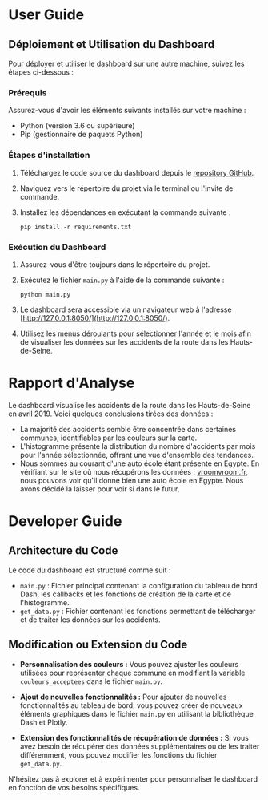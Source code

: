 # User Guide

## Déploiement et Utilisation du Dashboard

Pour déployer et utiliser le dashboard sur une autre machine, suivez les étapes ci-dessous :

### Prérequis

Assurez-vous d'avoir les éléments suivants installés sur votre machine :

- Python (version 3.6 ou supérieure)
- Pip (gestionnaire de paquets Python)

### Étapes d'installation

1. Téléchargez le code source du dashboard depuis le [repository GitHub](https://github.com/Lucari00/Dashboard.git).

2. Naviguez vers le répertoire du projet via le terminal ou l'invite de commande.

3. Installez les dépendances en exécutant la commande suivante :
   ```
   pip install -r requirements.txt
   ```

### Exécution du Dashboard

1. Assurez-vous d'être toujours dans le répertoire du projet.

2. Exécutez le fichier `main.py` à l'aide de la commande suivante :
   ```
   python main.py
   ```

3. Le dashboard sera accessible via un navigateur web à l'adresse [http://127.0.0.1:8050/](http://127.0.0.1:8050/).

4. Utilisez les menus déroulants pour sélectionner l'année et le mois afin de visualiser les données sur les accidents de la route dans les Hauts-de-Seine.

# Rapport d'Analyse

Le dashboard visualise les accidents de la route dans les Hauts-de-Seine en avril 2019. Voici quelques conclusions tirées des données :

- La majorité des accidents semble être concentrée dans certaines communes, identifiables par les couleurs sur la carte.
- L'histogramme présente la distribution du nombre d'accidents par mois pour l'année sélectionnée, offrant une vue d'ensemble des tendances.
- Nous sommes au courant d'une auto école étant présente en Egypte. En vérifiant sur le site où nous récupérons les données : [vroomvroom.fr](https://www.vroomvroom.fr/auto-ecoles/hauts-de-seine/asnieres-sur-seine), nous pouvons voir qu'il donne bien une auto école en Egypte. Nous avons décidé la laisser pour voir si dans le futur,  

# Developer Guide

## Architecture du Code

Le code du dashboard est structuré comme suit :

- `main.py` : Fichier principal contenant la configuration du tableau de bord Dash, les callbacks et les fonctions de création de la carte et de l'histogramme.
- `get_data.py` : Fichier contenant les fonctions permettant de télécharger et de traiter les données sur les accidents.

## Modification ou Extension du Code

- **Personnalisation des couleurs :** Vous pouvez ajuster les couleurs utilisées pour représenter chaque commune en modifiant la variable `couleurs_acceptees` dans le fichier `main.py`.

- **Ajout de nouvelles fonctionnalités :** Pour ajouter de nouvelles fonctionnalités au tableau de bord, vous pouvez créer de nouveaux éléments graphiques dans le fichier `main.py` en utilisant la bibliothèque Dash et Plotly.

- **Extension des fonctionnalités de récupération de données :** Si vous avez besoin de récupérer des données supplémentaires ou de les traiter différemment, vous pouvez modifier les fonctions du fichier `get_data.py`.

N'hésitez pas à explorer et à expérimenter pour personnaliser le dashboard en fonction de vos besoins spécifiques.